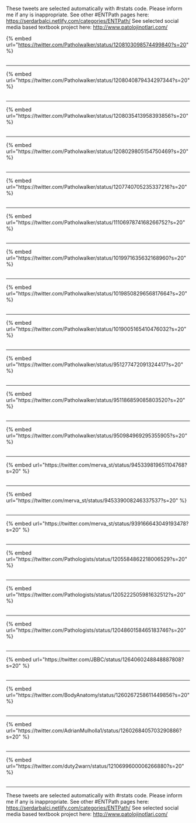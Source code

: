 

These tweets are selected automatically with #rstats code. Please inform me if any is inappropriate.
See other #ENTPath pages here: https://serdarbalci.netlify.com/categories/ENTPath/ 
See selected social media based textbook project here: http://www.patolojinotlari.com/

{% embed url="https://twitter.com/Patholwalker/status/1208103098574499840?s=20" %}<br>
<br>
<hr>
{% embed url="https://twitter.com/Patholwalker/status/1208040879434297344?s=20" %}<br>
<br>
<hr>
{% embed url="https://twitter.com/Patholwalker/status/1208035413958393856?s=20" %}<br>
<br>
<hr>
{% embed url="https://twitter.com/Patholwalker/status/1208029805154750469?s=20" %}<br>
<br>
<hr>
{% embed url="https://twitter.com/Patholwalker/status/1207740705235337216?s=20" %}<br>
<br>
<hr>
{% embed url="https://twitter.com/Patholwalker/status/1110697874168266752?s=20" %}<br>
<br>
<hr>
{% embed url="https://twitter.com/Patholwalker/status/1019971635632168960?s=20" %}<br>
<br>
<hr>
{% embed url="https://twitter.com/Patholwalker/status/1019850829656817664?s=20" %}<br>
<br>
<hr>
{% embed url="https://twitter.com/Patholwalker/status/1019005165410476032?s=20" %}<br>
<br>
<hr>
{% embed url="https://twitter.com/Patholwalker/status/951277472091324417?s=20" %}<br>
<br>
<hr>
{% embed url="https://twitter.com/Patholwalker/status/951186859085803520?s=20" %}<br>
<br>
<hr>
{% embed url="https://twitter.com/Patholwalker/status/950984969295355905?s=20" %}<br>
<br>
<hr>
{% embed url="https://twitter.com/merva_st/status/945339819651104768?s=20" %}<br>
<br>
<hr>
{% embed url="https://twitter.com/merva_st/status/945339008246337537?s=20" %}<br>
<br>
<hr>
{% embed url="https://twitter.com/merva_st/status/939166643049193478?s=20" %}<br>
<br>
<hr>
{% embed url="https://twitter.com/Pathologists/status/1205584862218006529?s=20" %}<br>
<br>
<hr>
{% embed url="https://twitter.com/Pathologists/status/1205222505981632512?s=20" %}<br>
<br>
<hr>
{% embed url="https://twitter.com/Pathologists/status/1204860158465183746?s=20" %}<br>
<br>
<hr>
{% embed url="https://twitter.com/JBBC/status/1264060248848887808?s=20" %}<br>
<br>
<hr>
{% embed url="https://twitter.com/BodyAnatomy/status/1260267258611449856?s=20" %}<br>
<br>
<hr>
{% embed url="https://twitter.com/AdrianMulholla1/status/1260268405703290886?s=20" %}<br>
<br>
<hr>
{% embed url="https://twitter.com/duty2warn/status/1210699600006266880?s=20" %}<br>
<br>
<hr>


These tweets are selected automatically with #rstats code. Please inform me if any is inappropriate.
See other #ENTPath pages here: https://serdarbalci.netlify.com/categories/ENTPath/ 
See selected social media based textbook project here: http://www.patolojinotlari.com/
